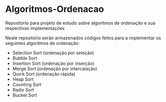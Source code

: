 # Algoritmos-Ordenacao
Repositório para projeto de estudo sobre algoritmos de ordenação e sua respectivas implementações

Neste repositório serão armazenados códigos feitos para a implementar os seguintes algoritmos de ordenação:

- Selection Sort (ordenação por seleção)
- Bubble Sort
- Insertion Sort (ordenação por inserção)
- Merge Sort (ordenação por intercalação)
- Quick Sort (ordenação rápida)
- Heap Sort
- Counting Sort
- Radix Sort
- Bucket Sort
